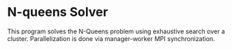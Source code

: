 N-queens Solver
=========================
This program solves the N-Queens problem using exhaustive search over a cluster. Parallelization is done
via manager-worker MPI synchronization.
